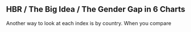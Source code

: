 ## HBR / The Big Idea / The Gender Gap in 6 Charts

Another way to look at each index is by country. When you compare
